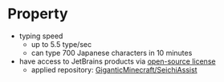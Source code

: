 # Property
<!-- START -->
- typing speed
    - up to 5.5 type/sec
    - can type 700 Japanese characters in 10 minutes
- have access to JetBrains products via [open-source license](https://www.jetbrains.com/ja-jp/community/opensource)
    - applied repository: [GiganticMinecraft/SeichiAssist](https://github.com/GiganticMinecraft/SeichiAssist)
<!-- END -->
